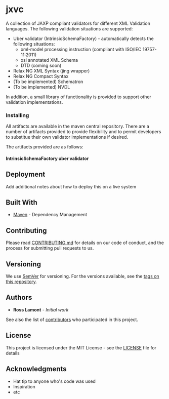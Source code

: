 # jxvc

A collection of JAXP compliant validators for different XML Validation languages.  The following validation situations are supported:

* Uber validator (IntrinsicSchemaFactory) - automatically detects the following situations:
  * xml-model processing instruction (compliant with ISO/IEC 19757-11:2011)
  * xsi annotated XML Schema
  * DTD (coming soon)
* Relax NG XML Syntax (jing wrapper)
* Relax NG Compact Syntax
* (To be implemented) Schematron
* (To be implemented) NVDL

In addition, a small library of functionality is provided to support other validation implementations.

### Installing

All artifacts are available in the maven central repository.  There are a number of artifacts provided to provide flexibility and to permit developers to substitue their own validator implementations if desired.

The artifacts provided are as follows:

#### IntrinsicSchemaFactory uber validator



## Deployment

Add additional notes about how to deploy this on a live system

## Built With

* [Maven](https://maven.apache.org/) - Dependency Management

## Contributing

Please read [CONTRIBUTING.md](CONTRIBUTING.md) for details on our code of conduct, and the process for submitting pull requests to us.

## Versioning

We use [SemVer](http://semver.org/) for versioning. For the versions available, see the [tags on this repository](https://github.com/your/project/tags). 

## Authors

* **Ross Lamont** - *Initial work* 

See also the list of [contributors](https://github.com/your/project/contributors) who participated in this project.

## License

This project is licensed under the MIT License - see the [LICENSE](LICENSE) file for details

## Acknowledgments

* Hat tip to anyone who's code was used
* Inspiration
* etc
